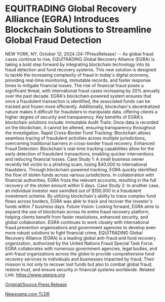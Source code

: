 # EQUITRADING Global Recovery Alliance (EGRA) Introduces Blockchain Solutions to Streamline Global Fraud Detection

NEW YORK, NY, October 12, 2024 /24-7PressRelease/ -- As global fraud cases continue to rise, EQUITRADING Global Recovery Alliance (EGRA) is taking a bold step forward by integrating blockchain technology into its fraud detection and fund recovery systems. This new solution is designed to tackle the increasing complexity of fraud in today's digital economy, providing real-time monitoring, immutable records, and faster response times to mitigate financial losses.  The rise of financial fraud poses a significant threat, with international fraud cases increasing by 20% annually over the past decade. EGRA's blockchain-powered system ensures that once a fraudulent transaction is identified, the associated funds can be tracked and frozen more efficiently. Additionally, blockchain's decentralized nature makes it difficult for fraudsters to manipulate data, offering clients a higher degree of security and transparency.  Key benefits of EGRA's blockchain solutions include: Immutable Audit Trails: Once data is recorded on the blockchain, it cannot be altered, ensuring transparency throughout the investigation.  Rapid Cross-Border Fund Tracking: Blockchain allows seamless tracing of fraudulent activities across multiple jurisdictions, overcoming traditional barriers in cross-border fraud recovery.  Enhanced Fraud Detection: Blockchain's real-time tracking capabilities allow for the early detection of fraudulent transactions, enabling quicker interventions and reducing financial losses.  Case Study 1: A small business owner recently fell victim to a phishing scam, losing $40,000 to international fraudsters. Through blockchain-powered tracking, EGRA quickly identified the flow of stolen funds across various jurisdictions. In collaboration with financial authorities, EGRA froze the relevant accounts, resulting in the full recovery of the stolen amount within 5 days.  Case Study 2: In another case, an individual investor was swindled out of $150,000 in a fraudulent investment scheme. By utilizing blockchain's ability to trace complex fund flows across borders, EGRA was able to track and recover the investor's funds within 7 business days.  Future Vision: Looking forward, EGRA aims to expand the use of blockchain across its entire fraud recovery platform, helping clients benefit from faster resolutions, enhanced security, and global collaboration. EGRA continues to work closely with international fraud prevention organizations and government agencies to develop even more robust solutions to fight financial crime.  EQUITRADING Global Recovery Alliance (EGRA) is a leading global anti-fraud and fund recovery organization, authorized by the United Nations Fraud Special Task Force. EGRA collaborates with numerous government agencies, legal bodies, and anti-fraud organizations across the globe to provide comprehensive fund recovery services to individuals and businesses impacted by fraud. Their mission is not only to recover lost funds but also to combat global fraud, restore trust, and ensure security in financial systems worldwide.  Related Link: https://www.opegra.org 

[Original/Source Press Release](https://www.24-7pressrelease.com/press-release/515203/equitrading-global-recovery-alliance-egra-introduces-blockchain-solutions-to-streamline-global-fraud-detection) 

[Newsramp.com TLDR](https://newsramp.com/None) 